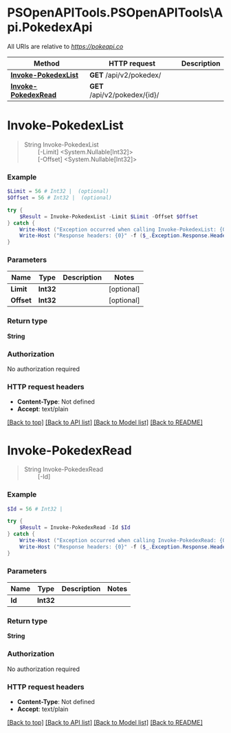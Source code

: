# PSOpenAPITools.PSOpenAPITools\Api.PokedexApi

All URIs are relative to *https://pokeapi.co*

Method | HTTP request | Description
------------- | ------------- | -------------
[**Invoke-PokedexList**](PokedexApi.md#Invoke-PokedexList) | **GET** /api/v2/pokedex/ | 
[**Invoke-PokedexRead**](PokedexApi.md#Invoke-PokedexRead) | **GET** /api/v2/pokedex/{id}/ | 


<a id="Invoke-PokedexList"></a>
# **Invoke-PokedexList**
> String Invoke-PokedexList<br>
> &nbsp;&nbsp;&nbsp;&nbsp;&nbsp;&nbsp;&nbsp;&nbsp;[-Limit] <System.Nullable[Int32]><br>
> &nbsp;&nbsp;&nbsp;&nbsp;&nbsp;&nbsp;&nbsp;&nbsp;[-Offset] <System.Nullable[Int32]><br>



### Example
```powershell
$Limit = 56 # Int32 |  (optional)
$Offset = 56 # Int32 |  (optional)

try {
    $Result = Invoke-PokedexList -Limit $Limit -Offset $Offset
} catch {
    Write-Host ("Exception occurred when calling Invoke-PokedexList: {0}" -f ($_.ErrorDetails | ConvertFrom-Json))
    Write-Host ("Response headers: {0}" -f ($_.Exception.Response.Headers | ConvertTo-Json))
}
```

### Parameters

Name | Type | Description  | Notes
------------- | ------------- | ------------- | -------------
 **Limit** | **Int32**|  | [optional] 
 **Offset** | **Int32**|  | [optional] 

### Return type

**String**

### Authorization

No authorization required

### HTTP request headers

 - **Content-Type**: Not defined
 - **Accept**: text/plain

[[Back to top]](#) [[Back to API list]](../README.md#documentation-for-api-endpoints) [[Back to Model list]](../README.md#documentation-for-models) [[Back to README]](../README.md)

<a id="Invoke-PokedexRead"></a>
# **Invoke-PokedexRead**
> String Invoke-PokedexRead<br>
> &nbsp;&nbsp;&nbsp;&nbsp;&nbsp;&nbsp;&nbsp;&nbsp;[-Id] <Int32><br>



### Example
```powershell
$Id = 56 # Int32 | 

try {
    $Result = Invoke-PokedexRead -Id $Id
} catch {
    Write-Host ("Exception occurred when calling Invoke-PokedexRead: {0}" -f ($_.ErrorDetails | ConvertFrom-Json))
    Write-Host ("Response headers: {0}" -f ($_.Exception.Response.Headers | ConvertTo-Json))
}
```

### Parameters

Name | Type | Description  | Notes
------------- | ------------- | ------------- | -------------
 **Id** | **Int32**|  | 

### Return type

**String**

### Authorization

No authorization required

### HTTP request headers

 - **Content-Type**: Not defined
 - **Accept**: text/plain

[[Back to top]](#) [[Back to API list]](../README.md#documentation-for-api-endpoints) [[Back to Model list]](../README.md#documentation-for-models) [[Back to README]](../README.md)


